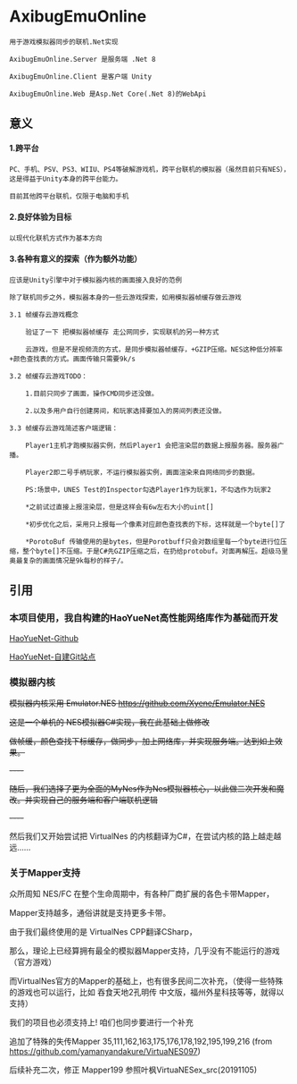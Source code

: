 # AxibugEmuOnline

	用于游戏模拟器同步的联机.Net实现

	AxibugEmuOnline.Server 是服务端 .Net 8

	AxibugEmuOnline.Client 是客户端 Unity

	AxibugEmuOnline.Web 是Asp.Net Core(.Net 8)的WebApi

## 意义

#### 1.跨平台

	PC、手机、PSV、PS3、WIIU、PS4等破解游戏机，跨平台联机的模拟器（虽然目前只有NES），这是得益于Unity本身的跨平台能力。
	
	目前其他跨平台联机，仅限于电脑和手机
	
#### 2.良好体验为目标

	以现代化联机方式作为基本方向
	
#### 3.各种有意义的探索（作为额外功能）

	应该是Unity引擎中对于模拟器内核的画面接入良好的范例
	
	除了联机同步之外，模拟器本身的一些云游戏探索，如用模拟器帧缓存做云游戏
	
	3.1 帧缓存云游戏概念

		验证了一下 把模拟器帧缓存 走公网同步，实现联机的另一种方式

		云游戏，但是不是视频流的方式，是同步模拟器帧缓存，+GZIP压缩。NES这种低分辨率+颜色查找表的方式。画面传输只需要9k/s
		
	3.2 帧缓存云游戏TODO：

		1.目前只同步了画面，操作CMD同步还没做。

		2.以及多用户自行创建房间，和玩家选择要加入的房间列表还没做。

	3.3 帧缓存云游戏简述客户端逻辑：

		Player1主机才跑模拟器实例，然后Player1 会把渲染层的数据上报服务器。服务器广播。

		Player2即二号手柄玩家，不运行模拟器实例，画面渲染来自网络同步的数据。

		PS:场景中，UNES Test的Inspector勾选Player1作为玩家1，不勾选作为玩家2

		*之前试过直接上报渲染层，但是这样会有6w左右大小的uint[]

		*初步优化之后，采用只上报每一个像素对应颜色查找表的下标，这样就是一个byte[]了

		*PorotoBuf 传输使用的是bytes，但是Porotbuff只会对数组里每一个byte进行位压缩，整个byte[]不压缩。于是C#先GZIP压缩之后，在扔给protobuf。对面再解压。超级马里奥最复杂的画面情况是9k每秒的样子/。

## 引用

### 本项目使用，我自构建的HaoYueNet高性能网络库作为基础而开发

[HaoYueNet-Github](https://github.com/Sin365/HaoYueNet "HaoYueNet-Github")

[HaoYueNet-自建Git站点](http://git.axibug.com/sin365/HaoYueNet "HaoYueNet-自建Git站点")

### 模拟器内核

~~模拟器内核采用 Emulator.NES  https://github.com/Xyene/Emulator.NES~~

~~这是一个单机的 NES模拟器C#实现，我在此基础上做修改~~

~~做帧缓，颜色查找下标缓存，做同步，加上网络库，并实现服务端。达到如上效果。~~

~~----~~

~~随后，我们选择了更为全面的MyNes作为Nes模拟器核心，以此做二次开发和魔改。并实现自己的服务端和客户端联机逻辑~~

~~----~~

然后我们又开始尝试把 VirtualNes 的内核翻译为C#，在尝试内核的路上越走越远……


### 关于Mapper支持

众所周知 NES/FC 在整个生命周期中，有各种厂商扩展的各色卡带Mapper，

Mapper支持越多，通俗讲就是支持更多卡带。

由于我们最终使用的是 VirtualNes CPP翻译CSharp，

那么，理论上已经算拥有最全的模拟器Mapper支持，几乎没有不能运行的游戏（官方游戏）

而VirtualNes官方的Mapper的基础上，也有很多民间二次补充，（使得一些特殊的游戏也可以运行，比如 吞食天地2孔明传 中文版，福州外星科技等等，就得以支持）

我们的项目也必须支持上! 咱们也同步要进行一个补充

追加了特殊的失传Mapper 35,111,162,163,175,176,178,192,195,199,216 (from https://github.com/yamanyandakure/VirtuaNES097)

后续补充二次，修正 Mapper199 参照叶枫VirtuaNESex_src(20191105)



